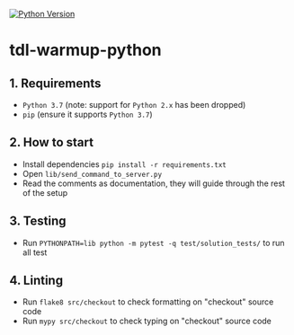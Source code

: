 [![Python Version](http://img.shields.io/badge/Python-3.7-blue.svg)](https://www.python.org/downloads/release/python-370/)

# tdl-warmup-python


## 1. Requirements

- `Python 3.7` (note: support for `Python 2.x` has been dropped)
- `pip` (ensure it supports `Python 3.7`)


## 2. How to start

- Install dependencies `pip install -r requirements.txt`
- Open `lib/send_command_to_server.py`
- Read the comments as documentation, they will guide through the rest of the setup

## 3. Testing

- Run `PYTHONPATH=lib python -m pytest -q test/solution_tests/` to run all test

## 4. Linting

- Run `flake8 src/checkout` to check formatting on "checkout" source code
- Run `mypy src/checkout` to check typing on "checkout" source code

